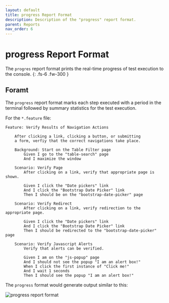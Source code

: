 ```yaml
---
layout: default
title: progress Report Format
description: Description of the "progress" report format.
parent: Reports
nav_order: 6
---
```


# progress Report Format

The `progres` report format prints the real-time progress of test execution to the console.
{: .fs-6 .fw-300 }

## Foramt

The `progress` report format marks each step executed with a period in the terminal followed by summary statistics for the test execution.

For the `*.feature` file:

```gherkin
Feature: Verify Results of Navigation Actions

    After clicking a link, clicking a button, or submitting
    a form, verfiy that the correct navigations take place.

    Background: Start on the Table Filter page
        Given I go to the "table-search" page
        And I maximize the window

    Scenario: Verify Page
        After clicking on a link, verify that appropriate page is shown.

        Given I click the "Date pickers" link
        And I click the "Bootstrap Date Picker" link
        Then I should be on the "bootstrap-date-picker" page

    Scenario: Verify Redirect
        After clicking on a link, verify redirection to the appropriate page.

        Given I click the "Date pickers" link
        And I click the "Bootstrap Date Picker" link
        Then I should be redirected to the "bootstrap-date-picker" page

    Scenario: Verify Javascript Alerts
        Verify that alerts can be verified.

        Given I am on the "js-popup" page
        And I should not see the popup "I am an alert box!"
        When I click the first instance of "Click me!"
        And I wait 1 seconds
        Then I should see the popup "I am an alert box!"
```

The `progress` format would generate output similar to this:

![progress report format]({{site.baseurl}}/assets/images/progress.png)